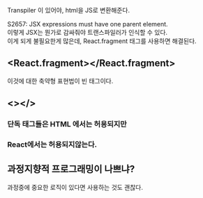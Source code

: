 Transpiler 이 있어야, html을 JS로 변환해준다.  

S2657: JSX expressions must have one parent element.  
이렇게 JSX는 뭔가로 감싸줘야 트랜스파일러가 인식할 수 있다.  
이게 되게 불필요한게 많은데, React.fragment 태그를 사용하면 해결된다.
## <React.fragment></React.fragment>
이것에 대한 축약형 표현법이 빈 태그이다.
## <></>

### 단독 태그들은 HTML 에서는 허용되지만 
### React에서는 허용되지않는다.

## 과정지향적 프로그래밍이 나쁘냐?
과정중에 중요한 로직이 있다면 사용하는 것도 괜찮다.